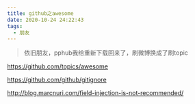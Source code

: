 ```yaml
---
title: github之awesome
date: 2020-10-24 24:22:43
tags:
  - 朋友
---
```

> 依旧朋友，pphub我给重新下载回来了，刷微博换成了刷topic

https://github.com/topics/awesome



https://github.com/github/gitignore




http://blog.marcnuri.com/field-injection-is-not-recommended/
